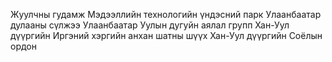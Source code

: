 Жуулчны гудамж
Мэдээллийн технологийн үндэсний парк
Улаанбаатар дулааны сүлжээ
Улаанбаатар Уулын дугуйн аялал групп
Хан-Уул дүүргийн Иргэний хэргийн анхан шатны шүүх
Хан-Уул дүүргийн Соёлын ордон
